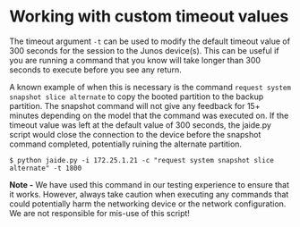 Working with custom timeout values
==================================

The timeout argument `-t` can be used to modify the default timeout value of 300 seconds for the session to the Junos device(s). This can be useful if you are running a command that you know will take longer than 300 seconds to execute before you see any return.  

A known example of when this is necessary is the command `request system snapshot slice alternate` to copy the booted partition to the backup partition. The snapshot command will not give any feedback for 15+ minutes depending on the model that the command was executed on. If the timeout value was left at the default value of 300 seconds, the jaide.py script would close the connection to the device before the snapshot command completed, potentially ruining the alternate partition.  

	$ python jaide.py -i 172.25.1.21 -c "request system snapshot slice alternate" -t 1800

**Note -** We have used this command in our testing experience to ensure that it works. However, always take caution when executing any commands that could potentially harm the networking device or the network configuration. We are not responsible for mis-use of this script!